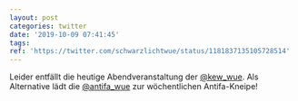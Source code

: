 ```yaml
---
layout: post
categories: twitter
date: '2019-10-09 07:41:45'
tags: 
ref: 'https://twitter.com/schwarzlichtwue/status/1181837135105728514'
---
```

Leider entfällt die heutige Abendveranstaltung der [@kew_wue](https://twitter.com/kew_wue). Als Alternative lädt die [@antifa_wue](https://twitter.com/antifa_wue) zur wöchentlichen Antifa-Kneipe!